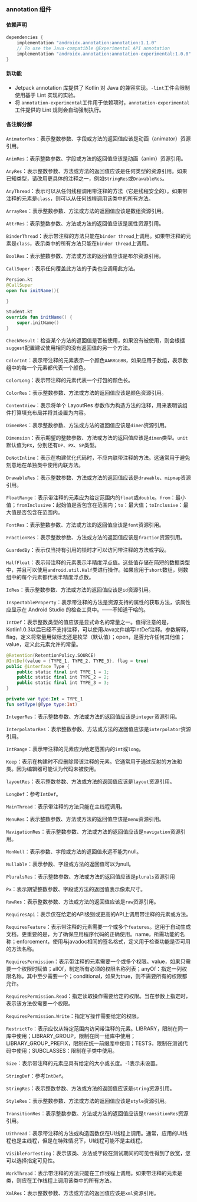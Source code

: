 ### annotation 组件

#### 依赖声明

```groovy
dependencies {
    implementation "androidx.annotation:annotation:1.1.0"
    // To use the Java-compatible @Experimental API annotation
    implementation "androidx.annotation:annotation-experimental:1.0.0"
}
```

#### 新功能

- Jetpack annotation 库提供了 Kotlin 对 Java 的兼容实现。`-lint`工件会限制使用基于 Lint 实现的实验。
- 将 `annotation-experimental`工件用于依赖项时，`annotation-experimental`工件提供的 Lint 规则会自动强制执行。

#### 各注解分解

`AnimatorRes`：表示整数参数、字段或方法的返回值应该是动画（animator）资源引用。

`AnimRes`：表示整数参数、字段或方法的返回值应该是动画（anim）资源引用。

`AnyRes`：表示整数参数、方法或方法的返回值应该是任何类型的资源引用。如果已知类型，请改用更具体的注释之一，例如`StringRes`或`DrawableRes`。

`AnyThread`：表示可以从任何线程调用带注释的方法（它是线程安全的）。如果带注释的元素是`class`，则可以从任何线程调用该类中的所有方法。

`ArrayRes`：表示整数参数、方法或方法的返回值应该是数组资源引用。

`AttrRes`：表示整数参数、方法或方法的返回值应该是属性资源引用。

`BinderThread`：表示带注释的方法只能在`binder thread`上调用。如果带注释的元素是`class`，表示类中的所有方法只能在`binder thread`上调用。

`BoolRes`：表示整数参数、方法或方法的返回值应该是布尔资源引用。

`CallSuper`：表示任何覆盖此方法的子类也应调用此方法。

```kotlin
Persion.kt
@CallSuper
open fun initName(){

}

Student.kt
override fun initName() {
    super.initName()
}
```

`CheckResult`：检查某个方法的返回值是否被使用，如果没有被使用，则会根据`suggest`配置建议使用相同的没有返回值的另一个方法。

`ColorInt`：表示带注释的元素表示一个颜色`AARRGGBB`，如果应用于数组，表示数组中的每一个元素都代表一个颜色。

`ColorLong`：表示带注释的元素代表一个打包的颜色长。

`ColorRes`：表示整数参数、方法或方法的返回值应该是颜色资源引用。

`ContentView`：表示将单个 LayoutRes 参数作为构造方法的注释，用来表明该组件打算填充布局并将其设置为内容。

`DimenRes`：表示整数参数、方法或方法的返回值应该是`dimen`资源引用。

`Dimension`：表示期望的整数参数、方法或方法的返回值应该是`dimen`类型。`unit`默认值为`PX`，分别还有`DP`、`PX`、`SP`类型。

`DoNotInline`：表示在构建优化代码时，不应内联带注释的方法。这通常用于避免刻意地在单独类中使用内联方法。

`DrawableRes`：表示整数参数、方法或方法的返回值应该是`drawable`、`mipmap`资源引用。

`FloatRange`：表示带注释的元素应为给定范围内的`float`或`double`。`from`：最小值；`fromInclusive`：起始值是否包含在范围内；`to`：最大值；`toInclusive`：最大值是否包含在范围内。

`FontRes`：表示整数参数、方法或方法的返回值应该是`font`资源引用。

`FractionRes`：表示整数参数、方法或方法的返回值应该是`fraction`资源引用。

`GuardedBy`：表示仅当持有引用的锁时才可以访问带注释的方法或字段。

`HalfFloat`：表示带注释的元素表示半精度浮点值。这些值存储在简短的数据类型中，并且可以使用`android.util.Half`类进行操作。如果应用于`short`数组，则数组中的每个元素都代表半精度浮点数。

`IdRes`：表示整数参数、方法或方法的返回值应该是`id`资源引用。

`InspectableProperty`：表示带注释的方法是资源支持的属性的获取方法，该属性应显示在 Android Studio 的检查工具中。——不知道干哈的。

`IntDef`：表示整数类型的值应该是显式命名的常量之一。值得注意的是，Kotlin1.0.3以后已经不支持注释，可以使用Java文件编写IntDef注释。参数解释，flag，定义将常量用做标志还是枚举（默认值）；open，是否允许任何其他值；value，定义此元素允许的常量。

```kotlin
@Retention(RetentionPolicy.SOURCE)
@IntDef(value = {TYPE_1, TYPE_2, TYPE_3}, flag = true)
public @interface Type {
    public static final int TYPE_1 = 1;
    public static final int TYPE_2 = 2;
    public static final int TYPE_3 = 3;
}

private var type:Int = TYPE_1
fun setType(@Type type:Int)
```

`IntegerRes`：表示整数参数、方法或方法的返回值应该是`integer`资源引用。

`InterpolatorRes`：表示整数参数、方法或方法的返回值应该是`interpolator`资源引用。

`IntRange`：表示带注释的元素应为给定范围内的`int`或`long`。

`Keep`：表示在构建时不应删除带该注释的元素。它通常用于通过反射的方法和类。因为编辑器可能认为代码未被使用。

`layoutRes`：表示整数参数、方法或方法的返回值应该是`layout`资源引用。

`LongDef`：参考`IntDef`。

`MainThread`：表示带注释的方法只能在主线程调用。

`MenuRes`：表示整数参数、方法或方法的返回值应该是`menu`资源引用。

`NavigationRes`：表示整数参数、方法或方法的返回值应该是`navigation`资源引用。

`NonNull`：表示参数、字段或方法的返回值永远不能为null。

`Nullable`：表示参数、字段或方法的返回值可以为null。

`PluralsRes`：表示整数参数、方法或方法的返回值应该是`plurals`资源引用

`Px`：表示期望整数参数、字段或方法的返回值表示像素尺寸。

`RawRes`：表示整数参数、方法或方法的返回值应该是`raw`资源引用。

`RequiresApi`：表示仅在给定的API级别或更高的API上调用带注释的元素或方法。

`RequiresFeature`：表示带注释的元素需要一个或多个`features`。这用于自动生成文档，更重要的是，为了确保应用程序代码的正确使用。name，所需功能的名称；enforcement，使用与javadoc相同的签名格式，定义用于检查功能是否可用的方法名称。

`RequiresPermission`：表示带注释的元素需要一个或多个权限。value，如果只需要一个权限时赋值；allOf，制定所有必须的权限名称列表；anyOf：指定一列权限名称，其中至少需要一个；conditional，如果为true，则不需要所有的权限都允许。

`RequiresPermission.Read`：指定读取操作需要给定的权限。当在参数上指定时，表示该方法仅需要一个权限。

`RequiresPermission.Write`：指定写操作需要给定的权限。

`RestrictTo`：表示应仅从特定范围内访问带注释的元素。LIBRARY，限制在同一库中使用；LIBRARY_GROUP，限制在同一组库中使用；LIBRARY_GROUP_PREFIX，限制在统一前缀库中使用；TESTS，限制在测试代码中使用；SUBCLASSES：限制在子类中使用。

`Size`：表示带注释的元素应具有给定的大小或长度。-1表示未设置。

`StringDef`：参考`IntDef`。

`StringRes`：表示整数参数、方法或方法的返回值应该是`string`资源引用。

`StyleRes`：表示整数参数、方法或方法的返回值应该是`style`资源引用。

`TransitionRes`：表示整数参数、方法或方法的返回值应该是`transitionRes`资源引用。

`UiThread`：表示带注释的方法或构造函数仅在UI线程上调用。通常，应用的UI线程也是主线程，但是在特殊情况下，UI线程可能不是主线程。

`VisibleForTesting`：表示该类、方法或字段在测试期间的可见性得到了放宽，您可以选择指定可见性。

`WorkThread`：表示带注释的方法只能在工作线程上调用。如果带注释的元素是类，则应在工作线程上调用该类中的所有方法。

`XmlRes`：表示整数参数、方法或方法的返回值应该是`xml`资源引用。